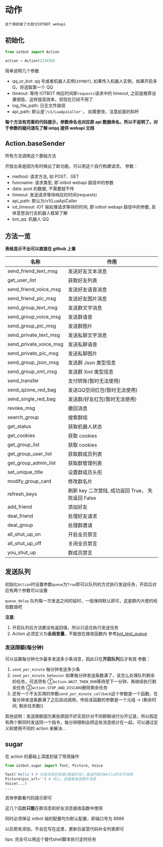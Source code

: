 # 动作

```
这个类封装了大部分IOTBOT webapi
```

## 初始化

```python
from iotbot import Action

action = Action(123456)
```

简单说明几个参数

- qq_or_bot: qq 号或者机器人实例(`IOTBOT`), 如果传入机器人实例，如果开启多 Q，将选取第一个 QQ
- timeout: 等待 IOTBOT 响应时间即`requests`请求中的 timeout, 之前是推荐设置很低，这样提高效率，但现在已经不用了
- log_file_path: 日志文件路径
- api_path: 默认是'`/v1/LuaApiCaller'`， 如需更改，注意前面的斜杆

**每个方法有完善的代码提示，参数命名也对应原 api 数据命名，所以不说明了。对于参数的疑问请先了解 iotqq 提供 webapi 文档**

## Action.baseSender

所有方法调用这个基础方法

开放出来是因为有时候出了新功能，可以用这个自行构建请求。
参数：

- method: 请求方法, 如 POST、GET
- funcname: 请求类型, 即 iotbot webapi 路径中的参数
- data: post 的数据, 不需要就不传
- timeout: 发送请求等待响应的时间(requests)
- api_path: 默认为/v1/LuaApiCaller
- iot_timeout: IOT 端处理请求等待的时间, 即 iotbot webapi 路径中的参数, 具体意思自行去机器人框架了解
- bot_qq: 机器人 QQ

## 方法一览

**表格显示不出可以直接在 github 上看**

| 名称                   | 作用                                              |
| ---------------------- | ------------------------------------------------- |
| send_friend_text_msg   | 发送好友文本消息                                  |
| get_user_list          | 获取好友列表                                      |
| send_friend_voice_msg  | 发送好友语音消息                                  |
| send_friend_pic_msg    | 发送好友图片消息                                  |
| send_group_text_msg    | 发送群文字消息                                    |
| send_group_voice_msg   | 发送群语音                                        |
| send_group_pic_msg     | 发送群图片                                        |
| send_private_text_msg  | 发送私聊文字消息                                  |
| send_private_voice_msg | 发送私聊语音                                      |
| send_private_pic_msg   | 发送私聊图片                                      |
| send_group_json_msg    | 发送群 Json 类型信息                              |
| send_group_xml_msg     | 发送群 Xml 类型信息                               |
| send_transfer          | 支付转账(暂时无法使用)                             |
| send_qzone_red_bag     | 发送QQ空间红包(暂时无法使用)                        |
| send_single_red_bag    | 发送群/好友红包(暂时无法使用)                       |
| revoke_msg             | 撤回消息                                           |
| search_group           | 搜索群组                                           |
| get_status             | 获取机器人状态                                     |
| get_cookies            | 获取 cookies                                      |
| get_group_list         | 获取 cookies                                      |
| get_group_user_list    | 获取群成员列表                                    |
| get_group_admin_list   | 获取群管理列表                                    |
| set_unique_title       | 设置群成员头衔                                    |
| modify_group_card      | 修改群名片                                        |
| refresh_keys           | 刷新 key 二次登陆, 成功返回 True， 失败返回 False |
| add_friend             | 添加好友                                          |
| deal_friend            | 处理好友请求                                      |
| deal_group             | 处理群邀请                                        |
| all_shut_up_on         | 开启全员禁言                                      |
| all_shut_up_off        | 关闭全员禁言                                      |
| you_shut_up            | 群成员禁言                                        |

## 发送队列

初始化`Action`时设置参数`queue`为`True`即可以队列的方式执行发送任务，开启后对应有两个参数可以设置

`queue_delay` 队列每一次发送之间的延时，一般保持默认即可，这是群内大佬的经验数值吧

**注意**:

1. 开启队列后方法都没有返回值，所以只适合执行发送任务
2. Action 必须定义为**全局变量**，不能放在接收函数内
   参考[bot_test_queue](https://github.com/XiyaoWong/python-iotbot/blob/master/sample/plugins/bot_test_queue.py)

### 发送限额(每分钟)

可以设置每分钟允许最多发送多少条消息，因此只在**开启队列**后才有效
参数：

1. `send_per_minute` 每分钟发送多少条
2. `send_per_minute_behavior` 如果每分钟发送条数满了，该怎么处理队列剩余的任务，可选项有 ①`action.WAIT_THEN_RUN`等待至下一分钟，再继续执行剩余任务 ②`action.STOP_AND_DISCARD`删除剩余任务
3. 还有一个不太实用的参数`send_per_minute_callback`这个参数是一个函数，在每分钟发送条数满了之后自动调用，传给该函数的参数是一个元组 -> (剩余时间, 剩余任务数))

其他说明：发送限额因为某些原因不好实现针对不同群聊进行分开记录，所以假定有两个群同时发送同一个指令，每分钟限制会把这些消息统计在一起。可以通过定义和使用不同的 action 来解决...

## sugar

在 action 的基础上深度封装了常用操作

```python
from iotbot.sugar import Text, Picture, Voice

Text('Hello') # 对该消息的来源(群或好友),发送内容为Hello的文字消息
Picture(pic_url='') # 同上，这里是发送图片消息
Voice(...)
...
```

具体参数看代码提示即可

这几个函数**只能**在群消息和好友消息接收函数中使用

同时必须保证 iotbot 端的配置均为默认配置，即端口号为 8888

以后若有添加，不会在写在这里，更新后留意代码补全列表即可

tips: 完全可以用这个替代shell脚本执行定时任务